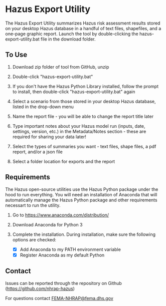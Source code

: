 # Hazus Export Utility

The Hazus Export Utility summarizes Hazus risk assessment results stored on your desktop Hazus database in a handful of text files, shapefiles, and a one-page graphic report. Launch the tool by double-clicking the hazus-export-utility.bat file in the download folder.

## To Use

1. Download zip folder of tool from GitHub, unzip

2. Double-click "hazus-export-utility.bat"

3. If you don't have the Hazus Python Library installed, follow the prompt to install, then double-click "hazus-export-utility.bat" again

4. Select a scenario from those stored in your desktop Hazus database, listed in the drop-down menu

5. Name the report file - you will be able to change the report title later

6. Type important notes about your Hazus model run (inputs, date, settings, version, etc.) in the Metadata/Notes section - these are       required for sharing your data later!

7. Select the types of summaries you want - text files, shape files, a pdf report, and/or a json file

8. Select a folder location for exports and the report

## Requirements

The Hazus open-source utilities use the Hazus Python package under the hood to run everything. You will need an installation of Anaconda that will automatically manage the Hazus Python package and other requirements necessart to run the utility.

1. Go to https://www.anaconda.com/distribution/

2. Download Anaconda for Python 3

3. Complete the installation. During installation, make sure the following options are checked:

    - [x] Add Anaconda to my PATH environment variable
    - [x] Register Anaconda as my default Python

## Contact

Issues can be reported through the repository on Github (https://github.com/nhrap-hazus)

For questions contact FEMA-NHRAP@fema.dhs.gov
